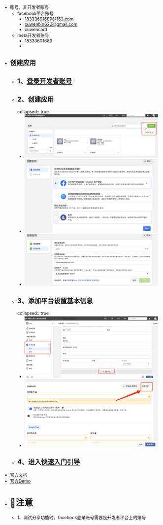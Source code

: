 - 账号，非开发者账号
	- facebook平台账号
		- 18333601689@163.com
		- xuwenbin622@gmail.com
		- xuwencard
	- meta开发者账号
		- 18333601689
		-
- ## 创建应用
	- ## 1、[登录开发者账号]([https://www.facebook.com/login/device-based/regular/login/?login_attempt=1&next=https%3A%2F%2Fwww.facebook.com%2Findex.php%3Fnext%3Dhttps%253A%252F%252Fdevelopers.facebook.com%252Fasync%252Fregistration%252Fdialog%252F%253Fsrc%253Ddefault&lwv=100](https://www.facebook.com/login/device-based/regular/login/?login_attempt=1&next=https%3A%2F%2Fwww.facebook.com%2Findex.php%3Fnext%3Dhttps%253A%252F%252Fdevelopers.facebook.com%252Fasync%252Fregistration%252Fdialog%252F%253Fsrc%253Ddefault&lwv=100))
	- ## 2、创建应用
	  collapsed:: true
		- ![image.png](../assets/image_1700458603181_0.png)
		- ![image.png](../assets/image_1700458667688_0.png)
		- ![image.png](../assets/image_1700458702822_0.png)
	- ## 3、添加平台设置基本信息
	  collapsed:: true
		- ![image.png](../assets/image_1700458781855_0.png)
		- ![image.png](../assets/image_1700458806606_0.png)
	- ## 4、进入[快速入门引导](https://developers.facebook.com/quickstarts/670458974920716/?platform=android)
- [官方文档](https://developers.facebook.com/docs/sharing/android)
- [官方Demo](https://github.com/facebook/facebook-android-sdk)
- # 注意
	- 1、测试分享功能时，facebook登录账号需要是开发者平台上的账号
